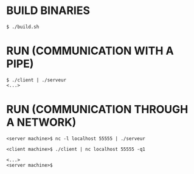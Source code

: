 # BUILD BINARIES
```console
$ ./build.sh
```

# RUN (COMMUNICATION WITH A PIPE)
```console
$ ./client | ./serveur
<...>
```

# RUN (COMMUNICATION THROUGH A NETWORK)
```console
<server machine>$ nc -l localhost 55555 | ./serveur
```
```console
<client machine>$ ./client | nc localhost 55555 -q1
```
```console
<...>
<server machine>$
```